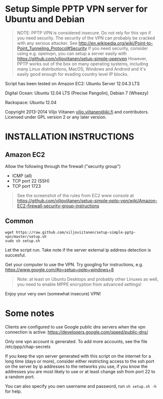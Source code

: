 Setup Simple PPTP VPN server for Ubuntu and Debian
==================================================

> NOTE: PPTP VPN is considered insecure. Do not rely for this vpn
> if you need security. The security of the VPN can probably
> be cracked with any serious attacker. See
> http://en.wikipedia.org/wiki/Point-to-Point_Tunneling_Protocol#Security
> If you need security, consider using e.g. openvpn, you can setup a server
> easily with https://github.com/viljoviitanen/setup-simple-openvpn
> However, PPTP works out of the box on many operating systems,
> including many Linux distributions, MacOS, Windows and Android
> and it's easily good enough for evading country level IP blocks.

Script has been tested on Amazon EC2: Ubuntu Server 12.04.3 LTS

Digital Ocean: Ubuntu 12.04 LTS (Precise Pangolin), Debian 7 (Wheezy)

Rackspace: Ubuntu 12.04

Copyright 2013-2014 Viljo Viitanen <viljo.viitanen@iki.fi> and contributors.
Licensed under GPL version 2 or any later version.

INSTALLATION INSTRUCTIONS
=========================

Amazon EC2
----------

Allow the following through the firewall ("security group")
- ICMP (all)
- TCP port 22 (SSH)
- TCP port 1723

> See the screenshot of the rules from EC2 www console at https://github.com/viljoviitanen/setup-simple-pptp-vpn/wiki/Amazon-EC2-firewall-security-group-instructions

Common
------

    wget https://raw.github.com/viljoviitanen/setup-simple-pptp-vpn/master/setup.sh
    sudo sh setup.sh

Let the script run. Take note if the server external ip address
detection is succesful.  

Get your computer to use the VPN. Try googling for instructions, e.g.
https://www.google.com/#q=setup+pptp+windows+8

> Note: at least on Ubuntu Desktops and probably other Linuxes as well,
> you need to enable MPPE encryption from advanced settings!

Enjoy your very own (somewhat insecure) VPN!

Some notes
==========

Clients are configured to use Google public dns servers when
the vpn connection is active: https://developers.google.com/speed/public-dns/

Only one vpn account is generated.
To add more accounts, see the file /etc/ppp/chap-secrets

If you keep the vpn server generated with this script on the internet for a
long time (days or more), consider either restricting access to the ssh port on
the server by ip addresses to the networks you use, if you know the addresses
you are most likely to use or at least change ssh from port 22 to a random
port.

You can also specify you own username and password, run `sh setup.sh -h` for help.
